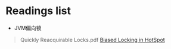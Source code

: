 # Readings list

- JVM偏向锁

> Quickly Reacquirable Locks.pdf
> [Biased Locking in HotSpot](https://blogs.oracle.com/dave/biased-locking-in-hotspot)
